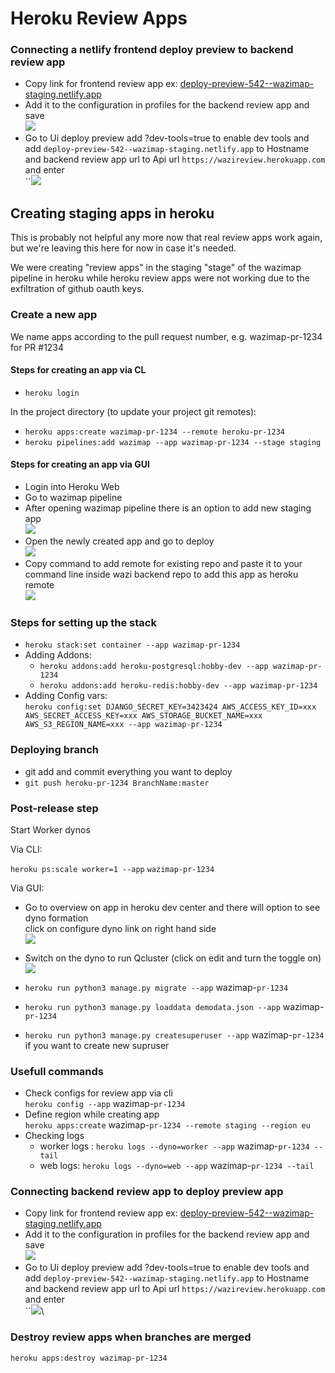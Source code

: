 # Heroku Review Apps

### Connecting a netlify frontend deploy preview to backend review app

* Copy link for frontend review app ex: [deploy-preview-542--wazimap-staging.netlify.app](https://deploy-preview-542--wazimap-staging.netlify.app/)
* Add it to the configuration in profiles for the backend review app and save\
  ![](<../.gitbook/assets/Screenshot 2022-05-18 at 5.42.54 PM.png>)
* Go to Ui deploy preview add ?dev-tools=true to enable dev tools and add `deploy-preview-542--wazimap-staging.netlify.app` to Hostname and backend review app url to Api url `https://wazireview.herokuapp.com` and enter\
  ``![](<../.gitbook/assets/Screenshot 2022-05-18 at 5.44.34 PM.png>)

## Creating staging apps in heroku

This is probably not helpful any more now that real review apps work again, but we're leaving this here for now in case it's needed.

We were creating "review apps" in the staging "stage" of the wazimap pipeline in heroku while heroku review apps were not working due to the exfiltration of github oauth keys.

### Create a new app

We name apps according to the pull request number, e.g. wazimap-pr-1234 for PR #1234

#### Steps for creating an app via CL

* `heroku login`

In the project directory (to update your project git remotes):

* `heroku apps:create wazimap-pr-1234 --remote heroku-pr-1234`
* `heroku pipelines:add wazimap --app wazimap-pr-1234 --stage staging`

#### Steps for creating an app via GUI

* Login into Heroku Web
* Go to wazimap pipeline
* After opening wazimap pipeline there is an option to add new staging app\
  ![](<../.gitbook/assets/Screenshot 2022-05-18 at 11.36.06 AM.png>)
* Open the newly created app and go to deploy\
  ![](<../.gitbook/assets/Screenshot 2022-05-18 at 11.39.26 AM (1).png>)
* Copy command to add remote for existing repo and paste it to your command line inside wazi backend repo to add this app as heroku remote\
  ![](<../.gitbook/assets/Screenshot 2022-05-18 at 11.41.56 AM (1).png>)



### Steps for setting up the stack

* `heroku stack:set container --app wazimap-pr-1234`
* Adding Addons:
  * `heroku addons:add heroku-postgresql:hobby-dev --app wazimap-pr-1234`
  * `heroku addons:add heroku-redis:hobby-dev --app wazimap-pr-1234`
* Adding Config vars:\
  `heroku config:set DJANGO_SECRET_KEY=3423424 AWS_ACCESS_KEY_ID=xxx AWS_SECRET_ACCESS_KEY=xxx AWS_STORAGE_BUCKET_NAME=xxx AWS_S3_REGION_NAME=xxx --app wazimap-pr-1234`

### Deploying branch

* git add and commit everything you want to deploy
* `git push heroku-pr-1234 BranchName:master`

### Post-release step

Start Worker dynos

Via CLI:

`heroku ps:scale worker=1 --app` `wazimap-pr-1234`

Via GUI:

* Go to overview on app in heroku dev center and there will option to see dyno formation\
  click on configure dyno link on right hand side\
  ![](<../.gitbook/assets/Screenshot 2022-05-24 at 1.14.55 PM.png>)
* Switch on the dyno to run Qcluster (click on edit and turn the toggle on)\
  ![](<../.gitbook/assets/Screenshot 2022-05-24 at 1.17.21 PM.png>)



* `heroku run python3 manage.py migrate --app` wazimap-`pr-1234`
* `heroku run python3 manage.py loaddata demodata.json --app` wazimap-`pr-1234`
* `heroku run python3 manage.py createsuperuser --app` wazimap-`pr-1234` if you want to create new supruser

### Usefull commands

* Check configs for review app via cli\
  `heroku config --app` wazimap-`pr-1234`
* Define region while creating app\
  `heroku apps:create` wazimap-`pr-1234 --remote staging --region eu`
* Checking logs
  * worker logs : `heroku logs --dyno=worker --app` wazimap-`pr-1234 --tail`
  * web logs: `heroku logs --dyno=web --app` wazimap-`pr-1234 --tail`



### Connecting backend review app to deploy preview app

* Copy link for frontend review app ex: [deploy-preview-542--wazimap-staging.netlify.app](https://deploy-preview-542--wazimap-staging.netlify.app/)
* Add it to the configuration in profiles for the backend review app and save\
  ![](<../.gitbook/assets/Screenshot 2022-05-18 at 5.42.54 PM.png>)
* Go to Ui deploy preview add ?dev-tools=true to enable dev tools and add `deploy-preview-542--wazimap-staging.netlify.app` to Hostname and backend review app url to Api url `https://wazireview.herokuapp.com` and enter\
  ``![](<../.gitbook/assets/Screenshot 2022-05-18 at 5.44.34 PM.png>)\


### Destroy review apps when branches are merged

`heroku apps:destroy wazimap-pr-1234`
